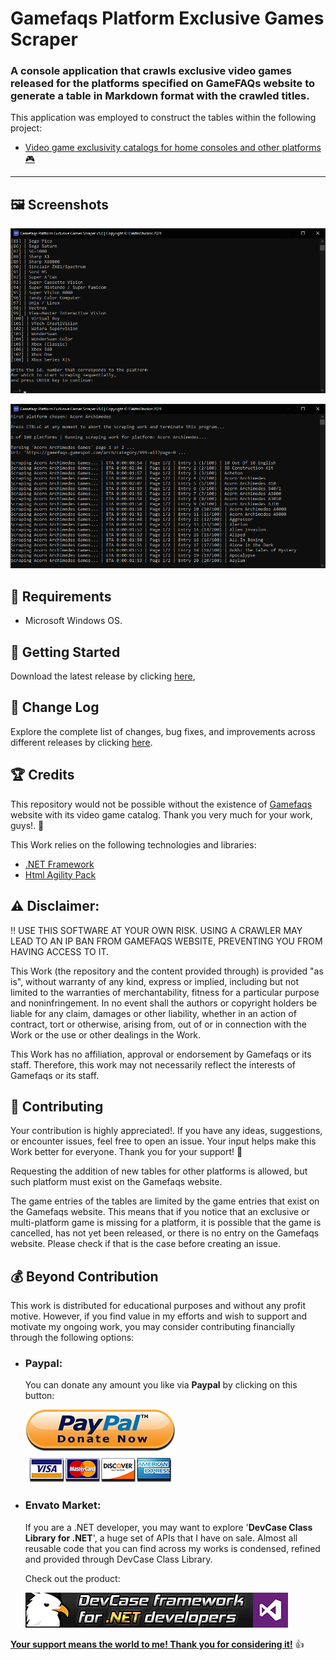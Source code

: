 # Gamefaqs Platform Exclusive Games Scraper

### A console application that crawls exclusive video games released for the platforms specified on GameFAQs website to generate a table in Markdown format with the crawled titles.

This application was employed to construct the tables within the following project:

 - [Video game exclusivity catalogs for home consoles and other platforms 🎮](https://github.com/ElektroStudios/Video-Game-Consoles-Exclusive-Game-Lists)

------------------

## 🖼️ Screenshots

![screenshot](/Images/screenshot1.png)

![screenshot](/Images/screenshot2.png)

## 📝 Requirements

- Microsoft Windows OS.

## 🤖 Getting Started

Download the latest release by clicking [here](https://github.com/ElektroStudios/PROJECT_NAME/releases/latest),

## 🔄 Change Log

Explore the complete list of changes, bug fixes, and improvements across different releases by clicking [here](/Docs/CHANGELOG.md).

## 🏆 Credits

This repository would not be possible without the existence of [Gamefaqs](https://gamefaqs.gamespot.com/) website with its video game catalog. Thank you very much for your work, guys!. 🙏 

This Work relies on the following technologies and libraries: 

 - [.NET Framework](https://dotnet.microsoft.com/en-us/download/dotnet-framework)
 - [Html Agility Pack](https://html-agility-pack.net/)

## ⚠️ Disclaimer:

‼️ USE THIS SOFTWARE AT YOUR OWN RISK. USING A CRAWLER MAY LEAD TO AN IP BAN FROM GAMEFAQS WEBSITE, PREVENTING YOU FROM HAVING ACCESS TO IT.

This Work (the repository and the content provided through) is provided "as is", without warranty of any kind, express or implied, including but not limited to the warranties of merchantability, fitness for a particular purpose and noninfringement. In no event shall the authors or copyright holders be liable for any claim, damages or other liability, whether in an action of contract, tort or otherwise, arising from, out of or in connection with the Work or the use or other dealings in the Work.

This Work has no affiliation, approval or endorsement by Gamefaqs or its staff. Therefore, this work may not necessarily reflect the interests of Gamefaqs or its staff.

## 💪 Contributing

Your contribution is highly appreciated!. If you have any ideas, suggestions, or encounter issues, feel free to open an issue. Your input helps make this Work better for everyone. Thank you for your support! 🚀

Requesting the addition of new tables for other platforms is allowed, but such platform must exist on the Gamefaqs website.

The game entries of the tables are limited by the game entries that exist on the Gamefaqs website. This means that if you notice that an exclusive or multi-platform game is missing for a platform, it is possible that the game is cancelled, has not yet been released, or there is no entry on the Gamefaqs website. Please check if that is the case before creating an issue.

## 💰 Beyond Contribution 

This work is distributed for educational purposes and without any profit motive. However, if you find value in my efforts and wish to support and motivate my ongoing work, you may consider contributing financially through the following options:

 - ### Paypal:
    You can donate any amount you like via **Paypal** by clicking on this button:

    [![Donation Account](Images/Paypal_Donate.png)](https://www.paypal.com/cgi-bin/webscr?cmd=_s-xclick&hosted_button_id=E4RQEV6YF5NZY)

 - ### Envato Market:
   If you are a .NET developer, you may want to explore '**DevCase Class Library for .NET**', a huge set of APIs that I have on sale.
   Almost all reusable code that you can find across my works is condensed, refined and provided through DevCase Class Library.

    Check out the product:
    
   [![DevCase Class Library for .NET](Images/DevCase_Banner.png)](https://codecanyon.net/item/elektrokit-class-library-for-net/19260282)

<u>**Your support means the world to me! Thank you for considering it!**</u> 👍
